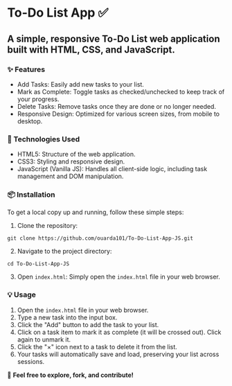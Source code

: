 # To-Do List App ✅

## A simple, responsive To-Do List web application built with HTML, CSS, and JavaScript.


### ✨ Features

* Add Tasks: Easily add new tasks to your list.
* Mark as Complete: Toggle tasks as checked/unchecked to keep track of your progress.
* Delete Tasks: Remove tasks once they are done or no longer needed.
* Responsive Design: Optimized for various screen sizes, from mobile to desktop.


### 🚀 Technologies Used

* HTML5: Structure of the web application.
* CSS3: Styling and responsive design.
* JavaScript (Vanilla JS): Handles all client-side logic, including task management and DOM manipulation.




### 📦 Installation
To get a local copy up and running, follow these simple steps:

1. Clone the repository:


`git clone https://github.com/ouarda101/To-Do-List-App-JS.git`

2. Navigate to the project directory:

`cd To-Do-List-App-JS`

3. Open `index.html`:
Simply open the `index.html` file in your web browser.



### 💡 Usage

1. Open the `index.html` file in your web browser.
2. Type a new task into the input box.
3. Click the "Add" button to add the task to your list.
4. Click on a task item to mark it as complete (it will be crossed out). Click again to unmark it.
5. Click the "×" icon next to a task to delete it from the list.
6. Your tasks will automatically save and load, preserving your list across sessions.




📄 **Feel free to explore, fork, and contribute!**
